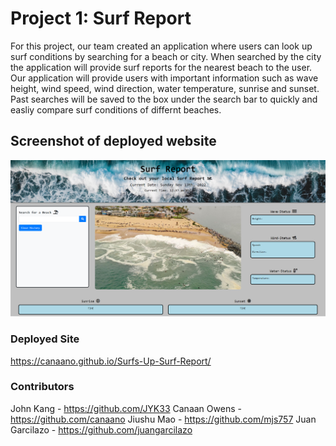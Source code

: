 # Project 1: Surf Report
For this project, our team created an application where users can look up surf conditions by searching for a beach or city. When searched by the city the application will provide surf reports for the nearest beach to the user. 
Our application will provide users with important information such as wave height, wind speed, wind direction, water temperature, sunrise and sunset. Past searches will be saved to the box under the search bar to quickly and easliy compare surf conditions of differnt beaches. 


## Screenshot of deployed website 
 ![Surf Report](./assets/img/deployed-site.png)


### Deployed Site 
https://canaano.github.io/Surfs-Up-Surf-Report/


### Contributors 
John Kang - https://github.com/JYK33
Canaan Owens - https://github.com/canaano 
Jiushu Mao  - https://github.com/mjs757
Juan Garcilazo - https://github.com/juangarcilazo